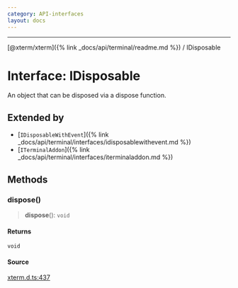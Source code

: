 ```yaml
---
category: API-interfaces
layout: docs
---
```



***

[@xterm/xterm]({% link _docs/api/terminal/readme.md %}) / IDisposable

# Interface: IDisposable

An object that can be disposed via a dispose function.

## Extended by

- [`IDisposableWithEvent`]({% link _docs/api/terminal/interfaces/idisposablewithevent.md %})
- [`ITerminalAddon`]({% link _docs/api/terminal/interfaces/iterminaladdon.md %})

## Methods

### dispose()

> **dispose**(): `void`

#### Returns

`void`

#### Source

[xterm.d.ts:437](https://github.com/xtermjs/xterm.js/blob/5.4.0/typings/xterm.d.ts#L437)
